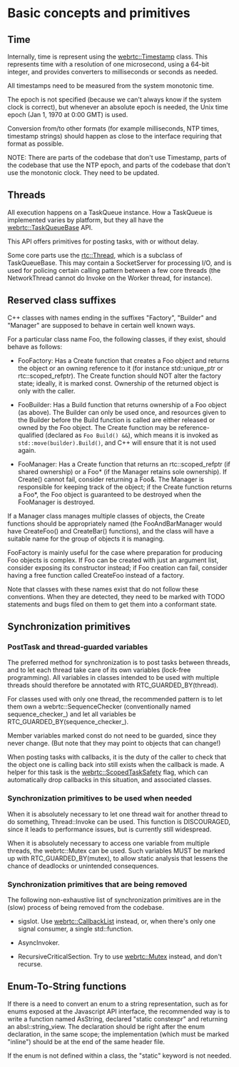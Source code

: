 <?% config.freshness.owner = 'hta' %?>
<?% config.freshness.reviewed = '2021-05-31' %?>

# Basic concepts and primitives

## Time

Internally, time is represent using the [webrtc::Timestamp][1] class. This
represents
time with a resolution of one microsecond, using a 64-bit integer, and provides
converters to milliseconds or seconds as needed.

All timestamps need to be measured from the system monotonic time.

The epoch is not specified (because we can't always know if the system clock is
correct), but whenever an absolute epoch is needed, the Unix time
epoch (Jan 1, 1970 at 0:00 GMT) is used.

Conversion from/to other formats (for example milliseconds, NTP times,
timestamp strings) should happen as close to the interface requiring that
format as possible.

NOTE: There are parts of the codebase that don't use Timestamp, parts of the
codebase that use the NTP epoch, and parts of the codebase that don't use the
monotonic clock. They need to
be updated.

## Threads

All execution happens on a TaskQueue instance. How a TaskQueue is implemented
varies by platform, but they all have the [webrtc::TaskQueueBase][3] API.

This API offers primitives for posting tasks, with or without delay.

Some core parts use the [rtc::Thread][2], which is a subclass of TaskQueueBase.
This may contain a SocketServer for processing I/O, and is used for policing
certain calling pattern between a few core threads (the NetworkThread cannot
do Invoke on the Worker thread, for instance).

## Reserved class suffixes

C++ classes with names ending in the suffixes "Factory", "Builder" and "Manager" are supposed to behave
in certain well known ways.

For a particular class name Foo, the following classes, if they exist, should
behave as follows:

* FooFactory: Has a Create function that creates a Foo object and returns the
  object or an owning reference to it (for instance std::unique_ptr or
  rtc::scoped_refptr<Foo>). The Create function should NOT alter the factory
  state; ideally, it is marked const. Ownership of the returned object is only
  with the caller.

* FooBuilder: Has a Build function that returns ownership of a Foo object (as
  above). The Builder can only be used once, and resources given to the Builder
  before the Build function is called are either released or owned by the Foo
  object. The Create function may be reference-qualified (declared as ```Foo
  Build() &&```), which means it is invoked as ```std::move(builder).Build()```,
  and C++ will ensure that it is not used again.

* FooManager: Has a Create function that returns an rtc::scoped_refptr<Foo> (if
  shared ownership) or a Foo* (if the Manager retains sole ownership). If
  Create() cannot fail, consider returning a Foo&. The Manager is responsible
  for keeping track of the object; if the Create function returns a Foo*, the
  Foo object is guaranteed to be destroyed when the FooManager is destroyed.

If a Manager class manages multiple classes of objects, the Create functions
should be appropriately named (the FooAndBarManager would have CreateFoo() and
CreateBar() functions), and the class will have a suitable name for the group of
objects it is managing.

FooFactory is mainly useful for the case where preparation for producing Foo
objects is complex. If Foo can be created with just an argument list, consider
exposing its constructor instead; if Foo creation can fail, consider having
a free function called CreateFoo instead of a factory.

Note that classes with these names exist that do not follow these conventions.
When they are detected, they need to be marked with TODO statements and bugs
filed on them to get them into a conformant state.

## Synchronization primitives

### PostTask and thread-guarded variables

The preferred method for synchronization is to post tasks between threads,
and to let each thread take care of its own variables (lock-free programming).
All variables in
classes intended to be used with multiple threads should therefore be
annotated with RTC_GUARDED_BY(thread).

For classes used with only one thread, the recommended pattern is to let
them own a webrtc::SequenceChecker (conventionally named sequence_checker_)
and let all variables be RTC_GUARDED_BY(sequence_checker_).

Member variables marked const do not need to be guarded, since they never
change. (But note that they may point to objects that can change!)

When posting tasks with callbacks, it is the duty of the caller to check
that the object one is calling back into still exists when the callback
is made. A helper for this task is the [webrtc::ScopedTaskSafety][5]
flag, which can automatically drop callbacks in this situation, and
associated classes.

### Synchronization primitives to be used when needed

When it is absolutely necessary to let one thread wait for another thread
to do something, Thread::Invoke can be used. This function is DISCOURAGED,
since it leads to performance issues, but is currently still widespread.

When it is absolutely necessary to access one variable from multiple threads,
the webrtc::Mutex can be used. Such variables MUST be marked up with
RTC_GUARDED_BY(mutex), to allow static analysis that lessens the chance of
deadlocks or unintended consequences.

### Synchronization primitives that are being removed
The following non-exhaustive list of synchronization primitives are
in the (slow) process of being removed from the codebase.

* sigslot. Use [webrtc::CallbackList][4] instead, or, when there's only one
  signal consumer, a single std::function.
  
* AsyncInvoker.

* RecursiveCriticalSection. Try to use [webrtc::Mutex][6] instead, and don't recurse.

## Enum-To-String functions
If there is a need to convert an enum to a string representation, such as for
enums exposed at the Javascript API interface, the recommended way is to write
a function named AsString, declared "static constexpr" and returning an
absl::string_view. The declaration should be right after the enum declaration,
in the same scope; the implementation (which must be marked "inline") should
be at the end of the same header file.

If the enum is not defined within a class, the "static" keyword is not needed.

[1]: https://source.chromium.org/chromium/chromium/src/+/main:third_party/webrtc/api/units/timestamp.h;drc=b95d90b78a3491ef8e8aa0640dd521515ec881ca;l=29
[2]: https://source.chromium.org/chromium/chromium/src/+/main:third_party/webrtc/rtc_base/thread.h;drc=1107751b6f11c35259a1c5c8a0f716e227b7e3b4;l=194
[3]: https://source.chromium.org/chromium/chromium/src/+/main:third_party/webrtc/api/task_queue/task_queue_base.h;drc=1107751b6f11c35259a1c5c8a0f716e227b7e3b4;l=25
[4]: https://source.chromium.org/chromium/chromium/src/+/main:third_party/webrtc/rtc_base/callback_list.h;drc=54b91412de3f579a2d5ccdead6e04cc2cc5ca3a1;l=162
[5]: https://source.chromium.org/chromium/chromium/src/+/main:third_party/webrtc/rtc_base/task_utils/pending_task_safety_flag.h;drc=86ee89f73e4f4799b3ebcc0b5c65837c9601fe6d;l=117
[6]: https://source.chromium.org/chromium/chromium/src/+/main:third_party/webrtc/rtc_base/synchronization/mutex.h;drc=0d3c09a8fe5f12dfbc9f1bcd5790fda8830624ec;l=40
